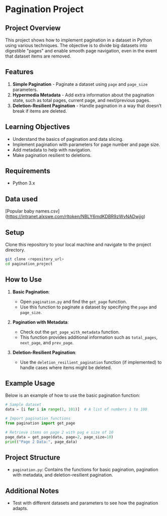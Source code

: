 # Pagination Project

## Project Overview
This project shows how to implement pagination in a dataset in Python using various techniques. The objective is to divide big datasets into digestible "pages" and enable smooth page navigation, even in the event that dataset items are removed.

## Features
1. **Simple Pagination** - Paginate a dataset using `page` and `page_size` parameters.
2. **Hypermedia Metadata** - Add extra information about the pagination state, such as total pages, current page, and next/previous pages.
3. **Deletion-Resilient Pagination** - Handle pagination in a way that doesn’t break if items are deleted.

## Learning Objectives
- Understand the basics of pagination and data slicing.
- Implement pagination with parameters for page number and page size.
- Add metadata to help with navigation.
- Make pagination resilient to deletions.

## Requirements
- Python 3.x

## Data used
[Popular baby names.csv] (https://intranet.alxswe.com/rltoken/NBLY6mdKDBR9zWvNADwjjg)

## Setup
Clone this repository to your local machine and navigate to the project directory.

```bash
git clone <repository_url>
cd pagination_project
```

## How to Use
1. **Basic Pagination**:
   - Open `pagination.py` and find the `get_page` function.
   - Use this function to paginate a dataset by specifying the `page` and `page_size`.

2. **Pagination with Metadata**:
   - Check out the `get_page_with_metadata` function.
   - This function provides additional information such as `total_pages`, `next_page`, and `prev_page`.

3. **Deletion-Resilient Pagination**:
   - Use the `deletion_resilient_pagination` function (if implemented) to handle cases where items might be deleted.

## Example Usage
Below is an example of how to use the basic pagination function:

```python
# Sample dataset
data = [i for i in range(1, 101)]  # A list of numbers 1 to 100

# Import pagination functions
from pagination import get_page

# Retrieve items on page 2 with pag e size of 10
page_data = get_page(data, page=2, page_size=10)
print("Page 2 Data:", page_data)
```

## Project Structure
- `pagination.py`: Contains the functions for basic pagination, pagination with metadata, and deletion-resilient pagination.

## Additional Notes
- Test with different datasets and parameters to see how the pagination adapts.

